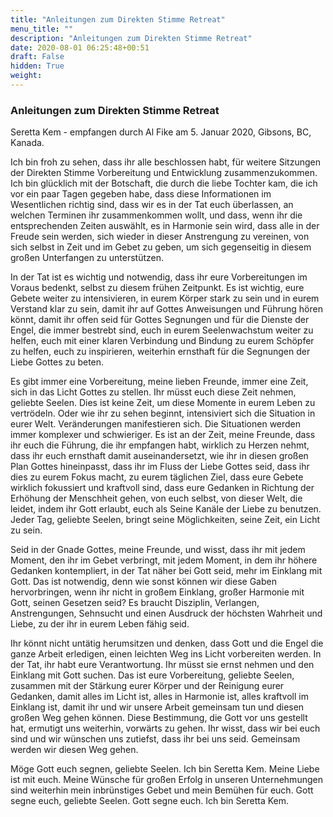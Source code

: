 ```yaml
---
title: "Anleitungen zum Direkten Stimme Retreat"
menu_title: ""
description: "Anleitungen zum Direkten Stimme Retreat"
date: 2020-08-01 06:25:48+00:51
draft: False
hidden: True
weight:
---
```

### Anleitungen zum Direkten Stimme Retreat

Seretta Kem - empfangen durch Al Fike am 5. Januar 2020, Gibsons, BC, Kanada.

Ich bin froh zu sehen, dass ihr alle beschlossen habt, für weitere Sitzungen der Direkten Stimme Vorbereitung und Entwicklung zusammenzukommen. Ich bin glücklich mit der Botschaft, die durch die liebe Tochter kam, die ich vor ein paar Tagen gegeben habe, dass diese Informationen im Wesentlichen richtig sind, dass wir es in der Tat euch überlassen, an welchen Terminen ihr zusammenkommen wollt, und dass, wenn ihr die entsprechenden Zeiten auswählt, es in Harmonie sein wird, dass alle in der Freude sein werden, sich wieder in dieser Anstrengung zu vereinen, von sich selbst in Zeit und im Gebet zu geben, um sich gegenseitig in diesem großen Unterfangen zu unterstützen.

In der Tat ist es wichtig und notwendig, dass ihr eure Vorbereitungen im Voraus bedenkt, selbst zu diesem frühen Zeitpunkt. Es ist wichtig, eure Gebete weiter zu intensivieren, in eurem Körper stark zu sein und in eurem Verstand klar zu sein, damit ihr auf Gottes Anweisungen und Führung hören könnt, damit ihr offen seid für Gottes Segnungen und für die Dienste der Engel, die immer bestrebt sind, euch in eurem Seelenwachstum weiter zu helfen, euch mit einer klaren Verbindung und Bindung zu eurem Schöpfer zu helfen, euch zu inspirieren, weiterhin ernsthaft für die Segnungen der Liebe Gottes zu beten.

Es gibt immer eine Vorbereitung, meine lieben Freunde, immer eine Zeit, sich in das Licht Gottes zu stellen. Ihr müsst euch diese Zeit nehmen, geliebte Seelen. Dies ist keine Zeit, um diese Momente in eurem Leben zu vertrödeln. Oder wie ihr zu sehen beginnt, intensiviert sich die Situation in eurer Welt. Veränderungen manifestieren sich. Die Situationen werden immer komplexer und schwieriger. Es ist an der Zeit, meine Freunde, dass ihr euch die Führung, die ihr empfangen habt, wirklich zu Herzen nehmt, dass ihr euch ernsthaft damit auseinandersetzt, wie ihr in diesen großen Plan Gottes hineinpasst, dass ihr im Fluss der Liebe Gottes seid, dass ihr dies zu eurem Fokus macht, zu eurem täglichen Ziel, dass eure Gebete wirklich fokussiert und kraftvoll sind, dass eure Gedanken in Richtung der Erhöhung der Menschheit gehen, von euch selbst, von dieser Welt, die leidet, indem ihr Gott erlaubt, euch als Seine Kanäle der Liebe zu benutzen. Jeder Tag, geliebte Seelen, bringt seine Möglichkeiten, seine Zeit, ein Licht zu sein.

Seid in der Gnade Gottes, meine Freunde, und wisst, dass ihr mit jedem Moment, den ihr im Gebet verbringt, mit jedem Moment, in dem ihr höhere Gedanken kontempliert, in der Tat näher bei Gott seid, mehr im Einklang mit Gott. Das ist notwendig, denn wie sonst können wir diese Gaben hervorbringen, wenn ihr nicht in großem Einklang, großer Harmonie mit Gott, seinen Gesetzen seid? Es braucht Disziplin, Verlangen, Anstrengungen, Sehnsucht und einen Ausdruck der höchsten Wahrheit und Liebe, zu der ihr in eurem Leben fähig seid.

Ihr könnt nicht untätig herumsitzen und denken, dass Gott und die Engel die ganze Arbeit erledigen, einen leichten Weg ins Licht vorbereiten werden. In der Tat, ihr habt eure Verantwortung. Ihr müsst sie ernst nehmen und den Einklang mit Gott suchen. Das ist eure Vorbereitung, geliebte Seelen, zusammen mit der Stärkung eurer Körper und der Reinigung eurer Gedanken, damit alles im Licht ist, alles in Harmonie ist, alles kraftvoll im Einklang ist, damit ihr und wir unsere Arbeit gemeinsam tun und diesen großen Weg gehen können. Diese Bestimmung, die Gott vor uns gestellt hat, ermutigt uns weiterhin, vorwärts zu gehen. Ihr wisst, dass wir bei euch sind und wir wünschen uns zutiefst, dass ihr bei uns seid. Gemeinsam werden wir diesen Weg gehen.

Möge Gott euch segnen, geliebte Seelen. Ich bin Seretta Kem. Meine Liebe ist mit euch. Meine Wünsche für großen Erfolg in unseren Unternehmungen sind weiterhin mein inbrünstiges Gebet und mein Bemühen für euch. Gott segne euch, geliebte Seelen. Gott segne euch. Ich bin Seretta Kem.
